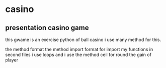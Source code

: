 # casino
## presentation casino game
 this gwame is an exercise python of ball casino 
i use many method for this.

the method format 
the method import format for import my functions in second files 
i use loops
and i use the method ceil for round the gain of player 
